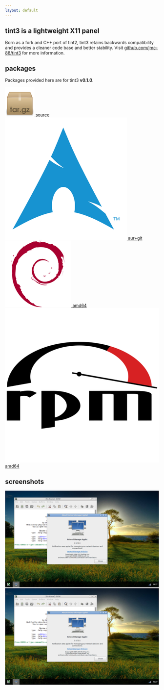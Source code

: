 ```yaml
---
layout: default
---
```


## tint3 is a lightweight X11 panel

Born as a fork and C++ port of tint2, tint3 retains backwards compatibility and
provides a cleaner code base and better stability.
Visit [github.com/jmc-88/tint3](https://github.com/jmc-88/tint3)
for more information.

## packages

Packages provided here are for tint3 **v0.1.0**.

<!-- Important! No spaces between anchors, or Markdown will render them in
     separate <p> tags, breaking the alignment -->
<a class="package" target="source"
   href="https://github.com/jmc-88/tint3/releases/tag/v0.1.0">
  <img src="data/archive.svg" alt="Source code">
  <span>source</span>
</a>
<a class="package" target="aur"
   href="https://aur.archlinux.org/packages/tint3-cpp-git">
  <img src="data/archlinux.svg" alt="Arch Linux">
  <span>aur+git</span>
</a>
<a class="package" href="https://github.com/jmc-88/tint3/releases/download/v0.1.0/tint3-0.1.0-amd64.deb">
  <img src="data/debian.svg" alt="Debian">
  <span>amd64</span>
</a>
<a class="package" href="https://github.com/jmc-88/tint3/releases/download/v0.1.0/tint3-0.1.0-amd64.rpm">
  <img src="data/rpm.svg" alt="RedHat">
  <span>amd64</span>
</a>

## screenshots

<a href="#screenshot"><img src="data/screenshot.png" class="thumbnail"></a>
<a href="#" class="lightbox" id="screenshot"><img src="data/screenshot.png"></a>

